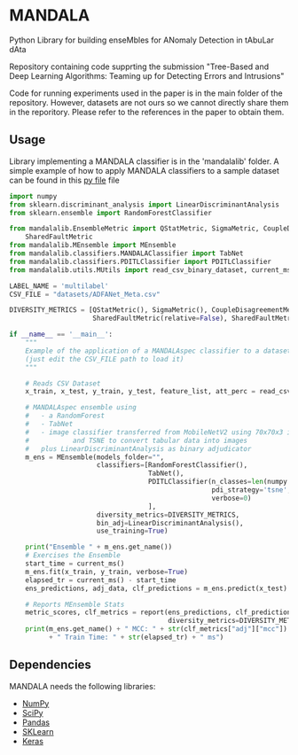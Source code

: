 # MANDALA

Python Library for building enseMbles for ANomaly Detection in tAbuLar dAta

Repository containing code supprting the submission "Tree-Based and Deep Learning Algorithms: Teaming up for Detecting Errors and Intrusions"

Code for running experiments used in the paper is in the main folder of the repository. However, datasets are not ours so we cannot directly share them in the reporitory. Please refer to the references in the paper to obtain them.

## Usage

Library implementing a MANDALA classifier is in the 'mandalalib' folder.
A simple example of how to apply MANDALA classifiers to a sample dataset can be found in this [py file](example_mandalaspec.py) file

```python
import numpy
from sklearn.discriminant_analysis import LinearDiscriminantAnalysis
from sklearn.ensemble import RandomForestClassifier

from mandalalib.EnsembleMetric import QStatMetric, SigmaMetric, CoupleDisagreementMetric, DisagreementMetric, \
    SharedFaultMetric
from mandalalib.MEnsemble import MEnsemble
from mandalalib.classifiers.MANDALAClassifier import TabNet
from mandalalib.classifiers.PDITLClassifier import PDITLClassifier
from mandalalib.utils.MUtils import read_csv_binary_dataset, current_ms, report

LABEL_NAME = 'multilabel'
CSV_FILE = "datasets/ADFANet_Meta.csv"

DIVERSITY_METRICS = [QStatMetric(), SigmaMetric(), CoupleDisagreementMetric(), DisagreementMetric(),
                     SharedFaultMetric(relative=False), SharedFaultMetric(relative=True)]

if __name__ == '__main__':
    """
    Example of the application of a MANDALAspec classifier to a dataset 
    (just edit the CSV_FILE path to load it)
    """

    # Reads CSV Dataset
    x_train, x_test, y_train, y_test, feature_list, att_perc = read_csv_binary_dataset(CSV_FILE, limit=10000)

    # MANDALAspec ensemble using
    #   - a RandomForest
    #   - TabNet
    #   - image classifier transferred from MobileNetV2 using 70x70x3 image
    #           and TSNE to convert tabular data into images
    #   plus LinearDiscriminantAnalysis as binary adjudicator
    m_ens = MEnsemble(models_folder="",
                      classifiers=[RandomForestClassifier(),
                                   TabNet(),
                                   PDITLClassifier(n_classes=len(numpy.unique(y_train)), img_size=70,
                                                   pdi_strategy='tsne', epochs=50, bsize=1024, val_split=0.3,
                                                   verbose=0)
                                   ],
                      diversity_metrics=DIVERSITY_METRICS,
                      bin_adj=LinearDiscriminantAnalysis(),
                      use_training=True)

    print("Ensemble " + m_ens.get_name())
    # Exercises the Ensemble
    start_time = current_ms()
    m_ens.fit(x_train, y_train, verbose=True)
    elapsed_tr = current_ms() - start_time
    ens_predictions, adj_data, clf_predictions = m_ens.predict(x_test)

    # Reports MEnsemble Stats
    metric_scores, clf_metrics = report(ens_predictions, clf_predictions, y_test,
                                        diversity_metrics=DIVERSITY_METRICS, verbose=False)
    print(m_ens.get_name() + " MCC: " + str(clf_metrics["adj"]["mcc"])
          + " Train Time: " + str(elapsed_tr) + " ms")
```

## Dependencies

MANDALA needs the following libraries:
- <a href="https://numpy.org/">NumPy</a>
- <a href="https://scipy.org/">SciPy</a>
- <a href="https://pandas.pydata.org/">Pandas</a>
- <a href="https://scikit-learn.org/stable/">SKLearn</a>
- <a href="https://keras.io/about/">Keras</a>
